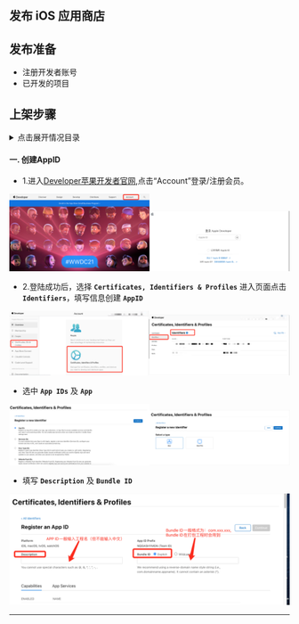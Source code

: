 发布 iOS 应用商店
---
## 发布准备

- 注册开发者账号
- 已开发的项目

## 上架步骤

<details>
<summary>点击展开情况目录</summary>

- 一.创建AppID
<!-- - 二.创建证书请求文件
- 三.创建发布证书
- 四.创建ProvisioningProfiles配置文件
- 五.在AppStore创建应用  
- 六.打包上架 -->

</details>

#### 一. 创建AppID 

- 1.进入[Developer苹果开发者官网](https://developer.apple.com),点击“Account”登录/注册会员。

<img src="./img/01.png" width="50%" height="50%" /><img src="./img/02.png" width="50%" height="50%" />


- 2.登陆成功后，选择 **`Certificates, Identifiers & Profiles`** 进入页面点击  **`Identifiers`**，填写信息创建 **`AppID`**

<img src="./img/03.png" width="50%" height="50%" /><img src="./img/04.png" width="50%" height="50%" />

- 选中 **`App IDs`** 及 **`App`** 

<img src="./img/05.png" width="50%" height="50%" /><img src="./img/06.png" width="50%" height="50%" />

- 填写 **`Description`** 及 **`Bundle ID`** 

<img src="./img/07.png"/>

---

